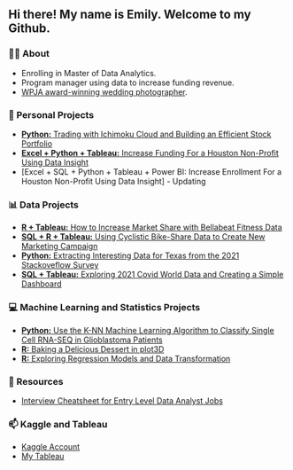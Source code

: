 ## Hi there! My name is Emily. Welcome to my Github.

### 👩‍🎓 About
- Enrolling in Master of Data Analytics.
- Program manager using data to increase funding revenue.
- [WPJA award-winning wedding photographer](https://www.wpja.com/wedding-photojournalism/wedding-photographers-houston-tx/emily-liang).


### 🌟 Personal Projects
- [**Python:** Trading with Ichimoku Cloud and Building an Efficient Stock Portfolio](https://github.com/xtenix88/Data-Portfolio/tree/main/Investing)
- [**Excel + Python + Tableau:** Increase Funding For a Houston Non-Profit Using Data Insight](https://github.com/emily1618/Data-Portfolio/blob/main/CEAP/README.md)
- [Excel + SQL + Python + Tableau + Power BI: Increase Enrollment For a Houston Non-Profit Using Data Insight] - Updating

### 📊 Data Projects 
- [**R + Tableau:** How to Increase Market Share with Bellabeat Fitness Data](https://github.com/xtenix88/Google-Data-Analytics-Bellabeat-Case-Study) 
- [**SQL + R + Tableau:** Using Cyclistic Bike-Share Data to Create New Marketing Campaign](https://github.com/xtenix88/Google-Data-Analytic-Capstone)
- [**Python:** Extracting Interesting Data for Texas from the 2021 Stackoveflow Survey](https://github.com/xtenix88/Data-Portfolio/blob/main/Stackoverflow_Survey_Data_Cleaning.ipynb)
- [**SQL + Tableau:** Exploring 2021 Covid World Data and Creating a Simple Dashboard](https://github.com/xtenix88/SQL) 


### 💻 Machine Learning and Statistics Projects
- [**Python:** Use the K-NN Machine Learning Algorithm to Classify Single Cell RNA-SEQ in Glioblastoma Patients](https://github.com/xtenix88/Statistics-and-Models/blob/main/KNN-Model/KNN-Patient-Early-Dectection-Emily.ipynb)
- [**R:** Baking a Delicious Dessert in plot3D](https://github.com/xtenix88/Statistical-Learning-in-R/tree/main/Dessert)
- [**R:** Exploring Regression Models and Data Transformation](https://github.com/xtenix88/Statistical-Learning-in-R/tree/main/Regression)


### 🔖 Resources
- [Interview Cheatsheet for Entry Level Data Analyst Jobs](https://github.com/xtenix88/Data-Portfolio/blob/main/interview_cheatsheet.md#machine-learning)


### 📫 Kaggle and Tableau
- [Kaggle Account](https://www.kaggle.com/emilyliang8/)
- [My Tableau](https://public.tableau.com/app/profile/emily.liang7497)
